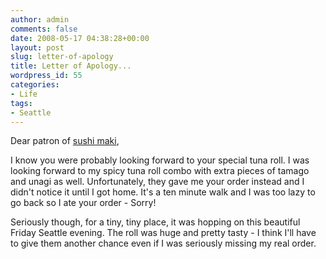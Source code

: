```yaml
---
author: admin
comments: false
date: 2008-05-17 04:38:28+00:00
layout: post
slug: letter-of-apology
title: Letter of Apology...
wordpress_id: 55
categories:
- Life
tags:
- Seattle
---
```


Dear patron of [sushi maki](http://www.yelp.com/biz/sushi-maki-seattle),




I know you were probably looking forward to your special tuna roll. I was looking forward to my spicy tuna roll combo with extra pieces of tamago and unagi as well. Unfortunately, they gave me your order instead and I didn't notice it until I got home. It's a ten minute walk and I was too lazy to go back so I ate your order - Sorry!  





Seriously though, for a tiny, tiny place, it was hopping on this beautiful Friday Seattle evening. The roll was huge and pretty tasty - I think I'll have to give them another chance even if I was seriously missing my real order.
